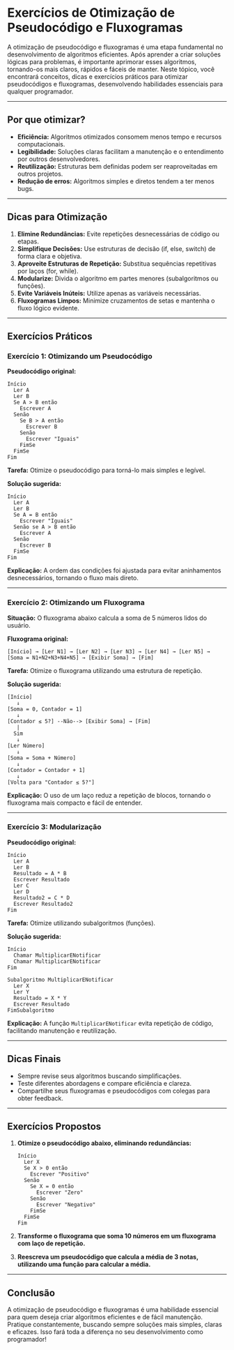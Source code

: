 # Exercícios de Otimização de Pseudocódigo e Fluxogramas

A otimização de pseudocódigo e fluxogramas é uma etapa fundamental no desenvolvimento de algoritmos eficientes. Após aprender a criar soluções lógicas para problemas, é importante aprimorar esses algoritmos, tornando-os mais claros, rápidos e fáceis de manter. Neste tópico, você encontrará conceitos, dicas e exercícios práticos para otimizar pseudocódigos e fluxogramas, desenvolvendo habilidades essenciais para qualquer programador.

---

## Por que otimizar?

- **Eficiência:** Algoritmos otimizados consomem menos tempo e recursos computacionais.
- **Legibilidade:** Soluções claras facilitam a manutenção e o entendimento por outros desenvolvedores.
- **Reutilização:** Estruturas bem definidas podem ser reaproveitadas em outros projetos.
- **Redução de erros:** Algoritmos simples e diretos tendem a ter menos bugs.

---

## Dicas para Otimização

1. **Elimine Redundâncias:** Evite repetições desnecessárias de código ou etapas.
2. **Simplifique Decisões:** Use estruturas de decisão (if, else, switch) de forma clara e objetiva.
3. **Aproveite Estruturas de Repetição:** Substitua sequências repetitivas por laços (for, while).
4. **Modularize:** Divida o algoritmo em partes menores (subalgoritmos ou funções).
5. **Evite Variáveis Inúteis:** Utilize apenas as variáveis necessárias.
6. **Fluxogramas Limpos:** Minimize cruzamentos de setas e mantenha o fluxo lógico evidente.

---

## Exercícios Práticos

### Exercício 1: Otimizando um Pseudocódigo

**Pseudocódigo original:**

```plaintext
Início
  Ler A
  Ler B
  Se A > B então
    Escrever A
  Senão
    Se B > A então
      Escrever B
    Senão
      Escrever "Iguais"
    FimSe
  FimSe
Fim
```

**Tarefa:** Otimize o pseudocódigo para torná-lo mais simples e legível.

**Solução sugerida:**

```plaintext
Início
  Ler A
  Ler B
  Se A = B então
    Escrever "Iguais"
  Senão se A > B então
    Escrever A
  Senão
    Escrever B
  FimSe
Fim
```

**Explicação:** A ordem das condições foi ajustada para evitar aninhamentos desnecessários, tornando o fluxo mais direto.

---

### Exercício 2: Otimizando um Fluxograma

**Situação:** O fluxograma abaixo calcula a soma de 5 números lidos do usuário.

**Fluxograma original:**

```
[Início] → [Ler N1] → [Ler N2] → [Ler N3] → [Ler N4] → [Ler N5] → [Soma = N1+N2+N3+N4+N5] → [Exibir Soma] → [Fim]
```

**Tarefa:** Otimize o fluxograma utilizando uma estrutura de repetição.

**Solução sugerida:**

```
[Início]
   ↓
[Soma = 0, Contador = 1]
   ↓
[Contador ≤ 5?] --Não--> [Exibir Soma] → [Fim]
   |
  Sim
   ↓
[Ler Número]
   ↓
[Soma = Soma + Número]
   ↓
[Contador = Contador + 1]
   ↓
[Volta para "Contador ≤ 5?"]
```

**Explicação:** O uso de um laço reduz a repetição de blocos, tornando o fluxograma mais compacto e fácil de entender.

---

### Exercício 3: Modularização

**Pseudocódigo original:**

```plaintext
Início
  Ler A
  Ler B
  Resultado = A * B
  Escrever Resultado
  Ler C
  Ler D
  Resultado2 = C * D
  Escrever Resultado2
Fim
```

**Tarefa:** Otimize utilizando subalgoritmos (funções).

**Solução sugerida:**

```plaintext
Início
  Chamar MultiplicarENotificar
  Chamar MultiplicarENotificar
Fim

Subalgoritmo MultiplicarENotificar
  Ler X
  Ler Y
  Resultado = X * Y
  Escrever Resultado
FimSubalgoritmo
```

**Explicação:** A função `MultiplicarENotificar` evita repetição de código, facilitando manutenção e reutilização.

---

## Dicas Finais

- Sempre revise seus algoritmos buscando simplificações.
- Teste diferentes abordagens e compare eficiência e clareza.
- Compartilhe seus fluxogramas e pseudocódigos com colegas para obter feedback.

---

## Exercícios Propostos

1. **Otimize o pseudocódigo abaixo, eliminando redundâncias:**

    ```plaintext
    Início
      Ler X
      Se X > 0 então
        Escrever "Positivo"
      Senão
        Se X = 0 então
          Escrever "Zero"
        Senão
          Escrever "Negativo"
        FimSe
      FimSe
    Fim
    ```

2. **Transforme o fluxograma que soma 10 números em um fluxograma com laço de repetição.**

3. **Reescreva um pseudocódigo que calcula a média de 3 notas, utilizando uma função para calcular a média.**

---

## Conclusão

A otimização de pseudocódigo e fluxogramas é uma habilidade essencial para quem deseja criar algoritmos eficientes e de fácil manutenção. Pratique constantemente, buscando sempre soluções mais simples, claras e eficazes. Isso fará toda a diferença no seu desenvolvimento como programador!